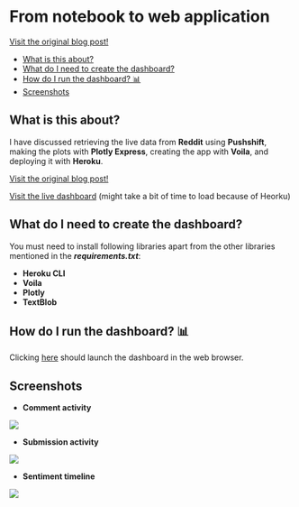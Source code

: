 # From notebook to web application

[Visit the original blog post!](https://alamnaquib.medium.com/deploying-jupyter-notebook-as-a-web-app-with-heroku-d157b68bcccc)

* [What is this about?](#what-is-this-about)
* [What do I need to create the dashboard?](#what-do-i-need-to-create-the-dashboard)
* [How do I run the dashboard? 📊](#how-do-i-run-the-dashboard-bar_chart)
* [Screenshots](#screenshots)


## What is this about?

I have discussed retrieving the live data from __Reddit__ using __Pushshift__, making the plots with __Plotly Express__, creating the app with __Voila__, and deploying it with __Heroku__.

[Visit the original blog post!](https://alamnaquib.medium.com/deploying-jupyter-notebook-as-a-web-app-with-heroku-d157b68bcccc)

[Visit the live dashboard](https://reddit-monitoring-dashboard.herokuapp.com/) (might take a bit of time to load because of Heorku)





## What do I need to create the dashboard? 

You must need to install following libraries apart from the other libraries mentioned in the ___requirements.txt___:
* __Heroku CLI__
* __Voila__
* __Plotly__
* __TextBlob__


## How do I run the dashboard? :bar_chart:

Clicking [here](https://reddit-monitoring-dashboard.herokuapp.com/) should launch the dashboard in the web browser.

## Screenshots
* __Comment activity__

![](images/comment_activity.png)
* __Submission activity__

![](images/submission_activity.png)
* __Sentiment timeline__

![](images/sentiment_timeline.png)


